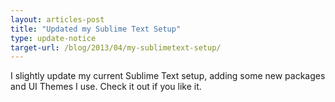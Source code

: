 ```yaml
---
layout: articles-post
title: "Updated my Sublime Text Setup"
type: update-notice
target-url: /blog/2013/04/my-sublimetext-setup/
---
```


I slightly update my current Sublime Text setup, adding some new packages and UI Themes I use. Check it out if you like it.